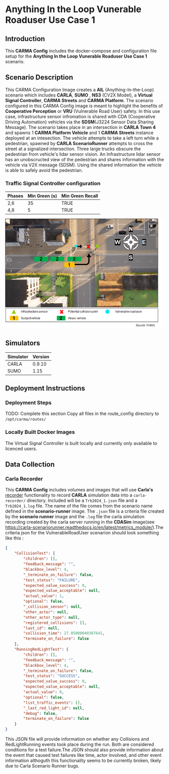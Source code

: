 # Anything In the Loop Vunerable Roaduser Use Case 1

## Introduction

This **CARMA Config** includes the docker-compose and configuration file setup for the **Anything In the Loop Vunerable Roaduser Use Case 1** scenario.

## Scenario Description

This CARMA Configuration Image creates a **AIL** (Anything-In-the-Loop) scenario which includes **CARLA**, **SUMO** , **NS3** (CV2X Model), a **Virtual Signal Controller**, **CARMA Streets** and **CARMA Platform**. The scenario configured in this CARMA Config image is meant to highlight the benefits of **Cooperative Perception**  or **VRU** (Vulnerable Road User) safety. In this use case, infrastructure sensor infromation is shared with CDA (Cooperative Driving Automation) vehicles via the **SDSM**(J3224 Sensor Data Sharing Message). The scenario takes place in an intersection in **CARLA Town 4** and spawns 1 **CARMA Platform Vehicle** and 1 **CARMA Streets** instance deployed at an intesection. The vehicle attempts to take a left turn while a pedestrian, spawned by **CARLA ScenarioRunner** attempts to cross the street at a signalized intersection. Three large trucks obscure the  pedestrian from vehicle's lidar sensor vision. An Infrastructure lidar sensor has an unobscructed view of the pedestrian and shares information with the vehicle via V2X message (SDSM). Using the shared information the vehicle is able to safely avoid the pedestrian.

### Traffic Signal Controller configuration
| Phases | Min Green (s) | Min Green Recall |
| ----------| ----------- |--------- |
| 2,6 | 35 | TRUE |
| 4,8 | 5 | TRUE|

![Alt text](docs/scenario_diagram.png)

## Simulators

| Simulator      | Version |
| ----------- | ----------- |
| CARLA      | 0.9.10       |
| SUMO      | 1.15       |

## Deployment Instructions
### Deployment Steps
TODO: Complete this section
Copy all files in the route_config directory to `/opt/carma/routes/`
### Locally Built Docker Images
The Virtual Signal Controller is built locally and currently only available to licenced users.

## Data Collection
### Carla Recorder
This **CARMA Config** includes volumes and images that will use **Carla's** [recorder](https://carla.readthedocs.io/en/0.9.10/adv_recorder/) functionality to record **CARLA** simulation data into a `carla-recorder/` directory. Included will be a `Trb2024_1.json` file and a `Trb2024_1.log` file. The name of the file comes from the scenario name defined in the **scenario-runner** image. The `.json` file is a criteria file created by the **scenario runner** image and the `.log` file the carla simulation recording created by the carla server running in the **CDASim** image(see https://carla-scenariorunner.readthedocs.io/en/latest/metrics_module/).The criteria json for the VulnerableRoadUser scenarion should look something like this :
```json
{
    "CollisionTest": {
        "children": [],
        "feedback_message": "",
        "blackbox_level": 4,
        "_terminate_on_failure": false,
        "test_status": "FAILURE",
        "expected_value_success": 0,
        "expected_value_acceptable": null,
        "actual_value": 1,
        "optional": false,
        "_collision_sensor": null,
        "other_actor": null,
        "other_actor_type": null,
        "registered_collisions": [],
        "last_id": null,
        "collision_time": 27.05000040307641,
        "terminate_on_failure": false
    },
    "RunningRedLightTest": {
        "children": [],
        "feedback_message": "",
        "blackbox_level": 4,
        "_terminate_on_failure": false,
        "test_status": "SUCCESS",
        "expected_value_success": 0,
        "expected_value_acceptable": null,
        "actual_value": 0,
        "optional": false,
        "list_traffic_events": [],
        "_last_red_light_id": null,
        "debug": false,
        "terminate_on_failure": false
    }
}
```
This JSON file will provide information on whether any Collisions and RedLightRunning events took place during the run. Both are considered conditions for a test failure.The JSON should also provide information about the event that caused test failures like time, actor involved, and other event information althoguth this functionality seems to be currently broken, likely due to Carla Scenario Runner bugs.

